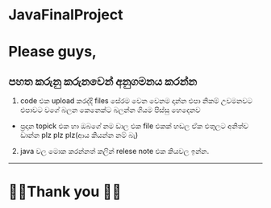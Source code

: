 # JavaFinalProject
# Please guys,
## **පහත කරුනු කරුනවෙන් අනුගමනය කරන්න**

1. code  එක upload  කරද්දි files  සේරම වෙන වෙනම  දාන්න එපා නිකම් උවමනවට එපාවට වගේ බලන කෙනෙක්ට බලන්න ගියම පිස්සු හෙදෙනව
* ප්‍රදාන topick  එක හා ඔබගේ නම ඩාල එක file එකක් හඩල ඒක එතුලට අනිත්ව ඩාන්න plz  plz  plz(ආය කියන්න නම් බැ)
2. java වල මොක කරන්නත් කලින් relese  note එක කියවල ඉන්න.
***
#  :muscle::muscle:Thank you :muscle::muscle:

